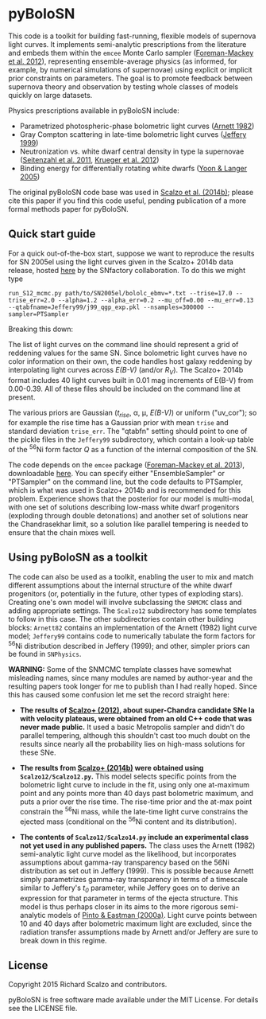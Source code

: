 # pyBoloSN

This code is a toolkit for building fast-running, flexible models of supernova light curves.  It implements semi-analytic prescriptions from the literature and embeds them within the `emcee` Monte Carlo sampler ([Foreman-Mackey et al. 2012](http://arxiv.org/abs/1202.3665)), representing ensemble-average physics (as informed, for example, by numerical simulations of supernovae) using explicit or implicit prior constraints on parameters.  The goal is to promote feedback between supernova theory and observation by testing whole classes of models quickly on large datasets.

Physics prescriptions available in pyBoloSN include:
* Parametrized photospheric-phase bolometric light curves ([Arnett 1982](http://adsabs.harvard.edu/abs/1982ApJ...253..785A))
* Gray Compton scattering in late-time bolometric light curves ([Jeffery 1999](http://adsabs.harvard.edu/abs/1999astro.ph..7015J))
* Neutronization vs. white dwarf central density in type Ia supernovae ([Seitenzahl et al. 2011](http://adsabs.harvard.edu/abs/2011MNRAS.414.2709S), [Krueger et al. 2012](http://adsabs.harvard.edu/abs/2012ApJ...757..175K))
* Binding energy for differentially rotating white dwarfs ([Yoon & Langer 2005](http://adsabs.harvard.edu/abs/2005A%26A...435..967Y))

The original pyBoloSN code base was used in [Scalzo et al. (2014b)](http://adsabs.harvard.edu/abs/2014MNRAS.440.1498S); please cite this paper if you find this code useful, pending publication of a more formal methods paper for pyBoloSN.

Quick start guide
-----------------

For a quick out-of-the-box start, suppose we want to reproduce the results for SN 2005el using the light curves given in the Scalzo+ 2014b data release, hosted [here](https://snfactory.lbl.gov/snf/data/SNfactory_Scalzo_etal_2014_DR.tar.gz) by the SNfactory collaboration.  To do this we might type

    run_S12_mcmc.py path/to/SN2005el/bololc_ebmv=*.txt --trise=17.0 --trise_err=2.0 --alpha=1.2 --alpha_err=0.2 --mu_off=0.00 --mu_err=0.13 --qtabfname=Jeffery99/j99_qgp_exp.pkl --nsamples=300000 --sampler=PTSampler

Breaking this down:

The list of light curves on the command line should represent a grid of reddening values for the same SN.  Since bolometric light curves have no color information on their own, the code handles host galaxy reddening by interpolating light curves across _E(B-V)_ (and/or _R<sub>V</sub>_).  The Scalzo+ 2014b format includes 40 light curves built in 0.01 mag increments of E(B-V) from 0.00-0.39.  All of these files should be included on the command line at present.

The various priors are Gaussian (_t<sub>rise</sub>_, &alpha;, &mu;, _E(B-V)_) or uniform ("uv_cor"); so for example the rise time has a Gaussian prior with mean `trise` and standard deviation `trise_err`.  The "qtabfn" setting should point to one of the pickle files in the `Jeffery99` subdirectory, which contain a look-up table of the <sup>56</sup>Ni form factor _Q_ as a function of the internal composition of the SN.

The code depends on the `emcee` package ([Foreman-Mackey et al. 2013](http://adsabs.harvard.edu/abs/2013PASP..125..306F)), downloadable [here](http://dfm.io/emcee/current/).  You can specify either "EnsembleSampler" or "PTSampler" on the command line, but the code defaults to PTSampler, which is what was used in Scalzo+ 2014b and is recommended for this problem.  Experience shows that the posterior for our model is multi-modal, with one set of solutions describing low-mass white dwarf progenitors (exploding through double detonations) and another set of solutions near the Chandrasekhar limit, so a solution like parallel tempering is needed to ensure that the chain mixes well.

Using pyBoloSN as a toolkit
---------------------------

The code can also be used as a toolkit, enabling the user to mix and match different assumptions about the internal structure of the white dwarf progenitors (or, potentially in the future, other types of exploding stars).  Creating one's own model will involve subclassing the `SNMCMC` class and adding appropriate settings.  The `Scalzo12` subdirectory has some templates to follow in this case.  The other subdirectories contain other building blocks:  `Arnett82` contains an implementation of the Arnett (1982) light curve model; `Jeffery99` contains code to numerically tabulate the form factors for <sup>56</sup>Ni distribution described in Jeffery (1999); and other, simpler priors can be found in `SNPhysics`.

**WARNING:** Some of the SNMCMC template classes have somewhat misleading names, since many modules are named by author-year and the resulting papers took longer for me to publish than I had really hoped.  Since this has caused some confusion let me set the record straight here:

* **The results of [Scalzo+ (2012)](http://adsabs.harvard.edu/abs/2012ApJ...757...12S), about super-Chandra candidate SNe Ia with velocity plateaus, were obtained from an old C++ code that was never made public.**  It used a basic Metropolis sampler and didn't do parallel tempering, although this shouldn't cast too much doubt on the results since nearly all the probability lies on high-mass solutions for these SNe.

* **The results from [Scalzo+ (2014b)](http://adsabs.harvard.edu/abs/2014MNRAS.440.1498S) were obtained using `Scalzo12/Scalzo12.py`.**  This model selects specific points from the bolometric light curve to include in the fit, using only one at-maximum point and any points more than 40 days past bolometric maximum, and puts a prior over the rise time.  The rise-time prior and the at-max point constrain the <sup>56</sup>Ni mass, while the late-time light curve constrains the ejected mass (conditional on the <sup>56</sup>Ni content and its distribution).

* **The contents of `Scalzo12/Scalzo14.py` include an experimental class not yet used in any published papers.**  The class uses the Arnett (1982) semi-analytic light curve model as the likelihood, but incorporates assumptions about gamma-ray transparency based on the 56Ni distribution as set out in Jeffery (1999).  This is possible because Arnett simply parametrizes gamma-ray transparency in terms of a timescale similar to Jeffery's _t<sub>0</sup>_ parameter, while Jeffery goes on to derive an expression for that parameter in terms of the ejecta structure.  This model is thus perhaps closer in its aims to the more rigorous semi-analytic models of [Pinto & Eastman (2000a)](http://adsabs.harvard.edu/abs/2000ApJ...530..744P).  Light curve points between 10 and 40 days after bolometric maximum light are excluded, since the radiation transfer assumptions made by Arnett and/or Jeffery are sure to break down in this regime.

License
-------

Copyright 2015 Richard Scalzo and contributors.

pyBoloSN is free software made available under the MIT License. For details see the LICENSE file.
